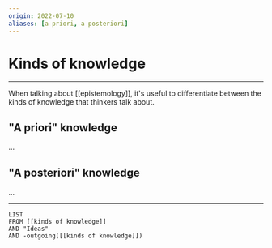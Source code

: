 ```yaml
---
origin: 2022-07-10
aliases: [a priori, a posteriori]
---
```

# Kinds of knowledge
---
When talking about [[epistemology]], it's useful to differentiate between the kinds of knowledge that thinkers talk about.

## "A priori" knowledge
...

## "A posteriori" knowledge
...

---
```dataview
LIST 
FROM [[kinds of knowledge]]
AND "Ideas"
AND -outgoing([[kinds of knowledge]])
```

